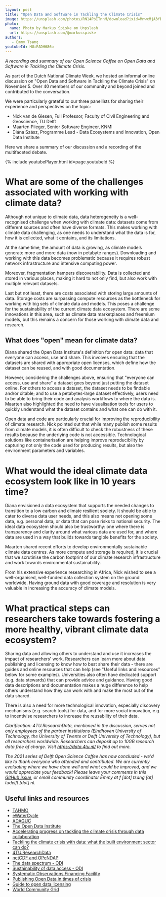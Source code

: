 ```yaml
---
layout: post
title: "Open Data and Software in Tackling the Climate Crisis"
image: https://unsplash.com/photos/RN14PbITnnM/download?ixid=MnwxMjA3fDB8MXxzZWFyY2h8Nnx8Y2xpbWF0ZXx8MHx8fHwxNjM3NzQ4Njcw&force=true&w=1920
photo:
  name: Photo by Markus Spiske on Unpslash
  url: https://unsplash.com/@markusspiske
authors:
   - Emmy Tsang
youtubeId: HUiEADH686o
---
```


*A recording and summary of our Open Science Coffee on Open Data and Software in Tackling the Climate Crisis.*

As part of the Dutch National Climate Week, we hosted an informal online discussion on "Open Data and Software in Tackling the Climate Crisis" on November 5. Over 40 members of our community and beyond joined and contributed to the conversation.  

We were particularly grateful to our three panellists for sharing their experience and perspectives on the topic:
- Nick van de Giesen, Full Professor, Faculty of Civil Engineering and Geoscience, TU Delft
- Maarten Plieger, Senior Software Engineer, KNMI
- Diána Szász, Programme Lead - Data Ecosystems and Innovation, Open Data Institute

Here we share a summary of our discussion and a recording of the multifaceted debate.

{% include youtubePlayer.html id=page.youtubeId %}

# What are some of the challenges associated with working with climate data?
Although not unique to climate data, data heterogeneity is a well-recognised challenge when working with climate data: datasets come from different sources and often have diverse formats. This makes working with climate data challenging, as one needs to understand what the data is for, how it is collected, what it contains, and its limitations.

At the same time, the amount of data is growing, as climate models generate more and more data (now in petabyte ranges). Downloading and working with this data becomes problematic because it requires robust network infrastructure and intensive computing power.

Moreover, fragmentation hampers discoverability. Data is collected and stored in various places, making it hard to not only find, but also work with multiple relevant datasets.

Last but not least, there are costs associated with storing large amounts of data. Storage costs are surpassing compute resources as the bottleneck for working with big sets of climate data and models. This poses a challenge for the sustainability of the current climate data ecosystem. There are some innovations in this area, such as climate data marketplaces and freemium models, but this remains a concern for those working with climate data and research.

## What does "open" mean for climate data?

Diana shared the Open Data Institute's definition for open data: data that everyone can access, use and share. This involves ensuring that the datasets are shared with appropriate open licenses, which define how the dataset can be reused, and with good documentation.

However, considering the challenges above, ensuring that "everyone can access, use and share" a dataset goes beyond just putting the dataset online. For others to access a dataset, the dataset needs to be findable and/or citable; and to use a petabytes-large dataset effectively, users need to be able to bring their code and analysis workflows to where the data is. Maarten also highlighted the need to have visualisation tools for users to quickly understand what the dataset contains and what one can do with it.

Open data and code are particularly crucial for improving the reproducibility of climate research. Nick pointed out that while many publish some results from climate models, it is often difficult to check the robustness of these results because the underlying code is not accessible. Technological solutions like containerisation are helping improve reproducibility by capturing not only the code used for producing results, but also the environment parameters and variables.

# What would the ideal climate data ecosystem look like in 10 years time?

Diana envisioned a data ecosystem that supports the needed changes to transition to a low carbon and climate resilient society. It should be able to cater to diverse data user needs, and this also means not opening some data, e.g. personal data, or data that can pose risks to national security. The ideal data ecosystem should also be trustworthy: one where there is transparency and clarity around what various data are used for, and where data are used in a way that builds towards tangible benefits for the society.

Maarten shared recent efforts to develop environmentally sustainable climate data centres. As more compute and storage is required, it is crucial that we scrutinise the carbon footprint of our climate research infrastructure and work towards environmental sustainability.

From his extensive experience researching in Africa, Nick wished to see a well-organised, well-funded data collection system on the ground worldwide. Having ground data with good coverage and resolution is very valuable in increasing the accuracy of climate models.

# What practical steps can researchers take towards fostering a more healthy, vibrant climate data ecosystem?

Sharing data and allowing others to understand and use it increases the impact of researchers' work. Researchers can learn more about data publishing and licensing to know how to best share their data - there are guides and online resources that can help (see "Useful links and resources" below for some examples). Universities also often have dedicated support (e.g. data stewards) that can provide advice and guidance. Having good data descriptions and documentation makes a huge difference to help others understand how they can work with and make the most out of the data shared.

There is also a need for more technological innovation, especially discovery mechanisms (e.g. search tools) for data, and for more social innovation, e.g. to incentivise researchers to increase the reusability of their data.

*Clarification: 4TU.ResearchData, mentioned in the discussion, serves not only employees of the partner institutions (Eindhoven University of Technology, the University of Twente or Delft University of Technology), but all researchers worldwide. Researchers can deposit up to 10GB research data free of charge. Visit <https://data.4tu.nl/> to find out more.*

*The 2021 series of Delft Open Science Coffee has now concluded - we'd like to thank everyone who attended and contributed. We are currently evaluating where we have done well and what could be improved, and we would appreciate your feedback! Please leave your comments in this [GitHub issue](https://github.com/osc-delft/ideas-and-plans/issues/7), or email community coordinator Emmy at f [dot] tsang [at] tudelft [dot] nl.*

## Useful links and resources
- [TAHMO](https://tahmo.org/)
- [eWaterCycle](https://www.ewatercycle.org/)
- [ADAGUC](https://adaguc.knmi.nl/)
- [The Open Data Institute](https://theodi.org)
- [Accelerating progress on tackling the climate crisis through data collaboration](https://theodi.org/article/accelerating-progress-on-tackling-the-climate-crisis-through-data-collaboration/)
- [Tackling the climate crisis with data: what the built environment sector can do?](https://theodi.org/article/tackling-the-climate-crisis-with-data-what-the-built-environment-sector-can-do/?ff)
- [4TU.ResearchData](https://data.4tu.nl/)
- [netCDF and OPeNDAP](https://data.4tu.nl/info/en/about-your-data/netcdf-and-opendap)
- [The data spectrum - ODI](https://theodi.org/about-the-odi/the-data-spectrum/)
- [Sustainability of data access - ODI](https://theodi.org/project/rd-sustainable-data-access/)
- [Systematic Observations Financing Facility](https://alliancehydromet.org/systematic-observations-financing-facility/)
- [Publishing Open Data  in times of crisis](https://theodi.org/article/publishing-open-data-in-times-of-crisis/)
- [Guide to open data licensing](https://theodi.org/article/publishers-guide-to-open-data-licensing/)
- [World Community Grid](https://www.worldcommunitygrid.org/)
